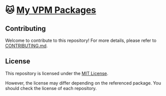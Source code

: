 # 🐱 [My VPM Packages](https://kurone-kito.github.io/vpm/)

## Contributing

Welcome to contribute to this repository! For more details,
please refer to [CONTRIBUTING.md](.github/CONTRIBUTING.md).

## License

This repository is licensed under the [MIT License](LICENSE).

However, the license may differ depending on the referenced package.
You should check the license of each repository.
